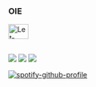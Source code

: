 ### OIE

<!--
**letcarv/letcarv** is a ✨ _special_ ✨ repository because its `README.md` (this file) appears on your GitHub profile.

Here are some ideas to get you started:

- 🔭 I’m currently working on ...
- 🌱 I’m currently learning ...
- 👯 I’m looking to collaborate on ...
- 🤔 I’m looking for help with ...
- 💬 Ask me about ...
- 📫 How to reach me: ...
- 😄 Pronouns: ...
- ⚡ Fun fact: ...
-->

<img align="center" alt="Let-Python" height="30" width="40" src="https://cdn.jsdelivr.net/gh/devicons/devicon/icons/python/python-original.svg" />
          
##    

<div>

  <a href="https://www.instagram.com/letcarvv/" target="_blank"><img src="https://img.shields.io/badge/-Instagram-%23E4405F?style=for-the-badge&logo=instagram&logoColor=white" target="_blank"></a>
 	<a href="https://open.spotify.com/user/31dw7koarguswqa6lpv4jpr542ri" target="_blank"><img src="https://img.shields.io/badge/Spotify-1ED760?&style=for-the-badge&logo=spotify&logoColor=white" target="_blank"></a>
      <a href="https://steamcommunity.com/profiles/76561199063589287/" target="_blank"><img src="https://img.shields.io/badge/Steam-000000?style=for-the-badge&logo=steam&logoColor=white" target="_blank"></a>
 	
 
</div>
 
[![spotify-github-profile](https://spotify-github-profile.vercel.app/api/view?uid=31dw7koarguswqa6lpv4jpr542ri&cover_image=true&theme=natemoo-re)](https://github.com/kittinan/spotify-github-profile)
